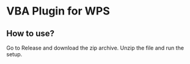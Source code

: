 # VBA Plugin for WPS
## How to use?
Go to Release and download the zip archive. Unzip the file and run the setup.
